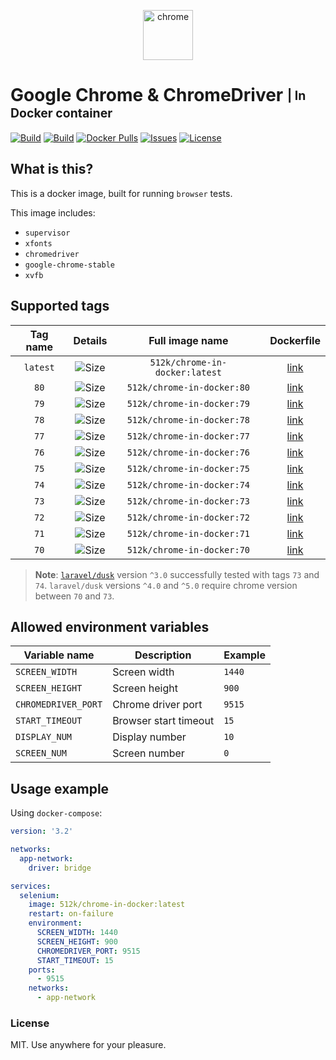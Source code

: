 <p align="center">
  <img src="https://hsto.org/webt/dh/_1/gt/dh_1gtk1oi2ootq5laqsgmj8nfy.png" width="80" alt="chrome">
</p>

# Google Chrome & ChromeDriver <sub><sup>| In Docker container</sup></sub>

[![Build][badge_automated]][link_hub]
[![Build][badge_build]][link_hub]
[![Docker Pulls][badge_pulls]][link_hub]
[![Issues][badge_issues]][link_issues]
[![License][badge_license]][link_license]

## What is this?

This is a docker image, built for running `browser` tests.

This image includes:

- `supervisor`
- `xfonts`
- `chromedriver`
- `google-chrome-stable`
- `xvfb`

## Supported tags

Tag name | Details                    | Full image name                | Dockerfile
:------: | :------------------------: | :----------------------------: | :-----------------------:
`latest` | ![Size][badge_size_latest] | `512k/chrome-in-docker:latest` | [link][dockerfile_latest]
`80`     | ![Size][badge_size_80]     | `512k/chrome-in-docker:80`     | [link][dockerfile_80]
`79`     | ![Size][badge_size_79]     | `512k/chrome-in-docker:79`     | [link][dockerfile_79]
`78`     | ![Size][badge_size_78]     | `512k/chrome-in-docker:78`     | [link][dockerfile_78]
`77`     | ![Size][badge_size_77]     | `512k/chrome-in-docker:77`     | [link][dockerfile_77]
`76`     | ![Size][badge_size_76]     | `512k/chrome-in-docker:76`     | [link][dockerfile_76]
`75`     | ![Size][badge_size_75]     | `512k/chrome-in-docker:75`     | [link][dockerfile_75]
`74`     | ![Size][badge_size_74]     | `512k/chrome-in-docker:74`     | [link][dockerfile_74]
`73`     | ![Size][badge_size_73]     | `512k/chrome-in-docker:73`     | [link][dockerfile_73]
`72`     | ![Size][badge_size_72]     | `512k/chrome-in-docker:72`     | [link][dockerfile_72]
`71`     | ![Size][badge_size_71]     | `512k/chrome-in-docker:71`     | [link][dockerfile_71]
`70`     | ![Size][badge_size_70]     | `512k/chrome-in-docker:70`     | [link][dockerfile_70]

[badge_size_latest]:https://images.microbadger.com/badges/image/512k/chrome-in-docker:latest.svg
[badge_size_80]:https://images.microbadger.com/badges/image/512k/chrome-in-docker:80.svg
[badge_size_79]:https://images.microbadger.com/badges/image/512k/chrome-in-docker:79.svg
[badge_size_78]:https://images.microbadger.com/badges/image/512k/chrome-in-docker:78.svg
[badge_size_77]:https://images.microbadger.com/badges/image/512k/chrome-in-docker:77.svg
[badge_size_76]:https://images.microbadger.com/badges/image/512k/chrome-in-docker:76.svg
[badge_size_75]:https://images.microbadger.com/badges/image/512k/chrome-in-docker:75.svg
[badge_size_74]:https://images.microbadger.com/badges/image/512k/chrome-in-docker:74.svg
[badge_size_73]:https://images.microbadger.com/badges/image/512k/chrome-in-docker:73.svg
[badge_size_72]:https://images.microbadger.com/badges/image/512k/chrome-in-docker:72.svg
[badge_size_71]:https://images.microbadger.com/badges/image/512k/chrome-in-docker:71.svg
[badge_size_70]:https://images.microbadger.com/badges/image/512k/chrome-in-docker:70.svg
[dockerfile_latest]:https://github.com/512k/chrome-in-docker/blob/image-latest/Dockerfile
[dockerfile_80]:https://github.com/512k/chrome-in-docker/blob/image-80/Dockerfile
[dockerfile_79]:https://github.com/512k/chrome-in-docker/blob/image-79/Dockerfile
[dockerfile_78]:https://github.com/512k/chrome-in-docker/blob/image-78/Dockerfile
[dockerfile_77]:https://github.com/512k/chrome-in-docker/blob/image-77/Dockerfile
[dockerfile_76]:https://github.com/512k/chrome-in-docker/blob/image-76/Dockerfile
[dockerfile_75]:https://github.com/512k/chrome-in-docker/blob/image-75/Dockerfile
[dockerfile_74]:https://github.com/512k/chrome-in-docker/blob/image-74/Dockerfile
[dockerfile_73]:https://github.com/512k/chrome-in-docker/blob/image-73/Dockerfile
[dockerfile_72]:https://github.com/512k/chrome-in-docker/blob/image-72/Dockerfile
[dockerfile_71]:https://github.com/512k/chrome-in-docker/blob/image-71/Dockerfile
[dockerfile_70]:https://github.com/512k/chrome-in-docker/blob/image-70/Dockerfile

> **Note**: [`laravel/dusk`][link_dusk] version `^3.0` successfully tested with tags `73` and `74`. `laravel/dusk` versions `^4.0` and `^5.0` require chrome version between `70` and `73`.

## Allowed environment variables

Variable name       | Description           | Example
------------------- | --------------------- | -------
`SCREEN_WIDTH`      | Screen width          | `1440`
`SCREEN_HEIGHT`     | Screen height         | `900`
`CHROMEDRIVER_PORT` | Chrome driver port    | `9515`
`START_TIMEOUT`     | Browser start timeout | `15`
`DISPLAY_NUM`       | Display number        | `10`
`SCREEN_NUM`        | Screen number         | `0`

## Usage example

Using `docker-compose`:

```yaml
version: '3.2'

networks:
  app-network:
    driver: bridge

services:
  selenium:
    image: 512k/chrome-in-docker:latest
    restart: on-failure
    environment:
      SCREEN_WIDTH: 1440
      SCREEN_HEIGHT: 900
      CHROMEDRIVER_PORT: 9515
      START_TIMEOUT: 15
    ports:
      - 9515
    networks:
      - app-network
```

### License

MIT. Use anywhere for your pleasure.

[badge_automated]:https://img.shields.io/docker/cloud/automated/512k/chrome-in-docker.svg?style=flat-square&maxAge=30
[badge_pulls]:https://img.shields.io/docker/pulls/512k/chrome-in-docker.svg?style=flat-square&maxAge=30
[badge_issues]:https://img.shields.io/github/issues/512k/chrome-in-docker.svg?style=flat-square&maxAge=30
[badge_build]:https://img.shields.io/docker/cloud/build/512k/chrome-in-docker.svg?style=flat-square&maxAge=30
[badge_license]:https://img.shields.io/github/license/512k/chrome-in-docker.svg?style=flat-square&maxAge=30
[link_hub]:https://hub.docker.com/r/512k/chrome-in-docker/
[link_license]:https://github.com/512k/chrome-in-docker/blob/master/LICENSE
[link_issues]:https://github.com/512k/chrome-in-docker/issues
[link_dusk]:https://github.com/laravel/dusk

